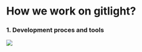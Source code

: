 How we work on gitlight?
==============

### 1. Development proces and tools
![](https://raw.github.com/wintermuteturbo/gitlight-presentation/polish/our_agile_approach.png)
